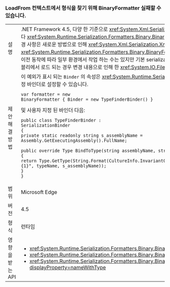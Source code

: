 ### <a name="binaryformatter-can-fail-to-find-type-from-loadfrom-context"></a>LoadFrom 컨텍스트에서 형식을 찾기 위해 BinaryFormatter 실패할 수 있습니다.

|   |   |
|---|---|
|설명|.NET Framework 4.5, 다양 한 기준으로 <xref:System.Xml.Serialization.XmlSerializer?displayProperty=name> 사용 하는 경우 변경 deserialization의 차이 발생할 수 있습니다 <xref:System.Runtime.Serialization.Formatters.Binary.BinaryFormatter?displayProperty=name> 를 LoadFrom 컨텍스트에서 로드 된 형식을 역직렬화 합니다. 이러한 변경 사항은 새로운 방법으로 인해 <xref:System.Xml.Serialization.XmlSerializer?displayProperty=name> 이제 다른 동작이 발생 하는 형식 로드 때는 <xref:System.Runtime.Serialization.Formatters.Binary.BinaryFormatter?displayProperty=name> 나중에 해당 형식으로 deserialize 하려고 시도 합니다. XmlSerializer의 이전 동작에 따라 일부 환경에서 작업 하는 수는 있지만 기본 serialization 바인더 LoadFrom 컨텍스트의 자동으로 검색 하지 않습니다. 형식이 각기 다른 컨텍스트에서 로드 된 어셈블리에서 로드 되는 경우 변경 내용으로 인해 한 <xref:System.IO.FileNotFoundException?displayProperty=name> throw 될 수 있습니다.|
|제안 해결 방법|이 예외가 표시 되는 <code>Binder</code> 의 속성은 <xref:System.Runtime.Serialization.Formatters.Binary.BinaryFormatter?displayProperty=name> 올바른 형식을 찾을 수는 사용자 지정 바인더로 설정할 수 있습니다.<pre><code class="language-C#">var formatter = new BinaryFormatter { Binder = new TypeFinderBinder() }&#13;&#10;</code></pre>및 사용자 지정 된 바인더 다음:<pre><code class="language-C#">public class TypeFinderBinder : SerializationBinder&#13;&#10;{&#13;&#10;private static readonly string s_assemblyName = Assembly.GetExecutingAssembly().FullName;&#13;&#10;&#13;&#10;public override Type BindToType(string assemblyName, string typeName)&#13;&#10;{&#13;&#10;return Type.GetType(String.Format(CultureInfo.InvariantCulture, &quot;{0}, {1}&quot;, typeName, s_assemblyName));&#13;&#10;}&#13;&#10;}&#13;&#10;</code></pre>|
|범위|Microsoft Edge|
|버전|4.5|
|형식|런타임|
|영향을 받는 API|<ul><li><xref:System.Runtime.Serialization.Formatters.Binary.BinaryFormatter?displayProperty=nameWithType></li><li><xref:System.Runtime.Serialization.Formatters.Binary.BinaryFormatter.Deserialize(System.IO.Stream)?displayProperty=nameWithType></li><li><xref:System.Runtime.Serialization.Formatters.Binary.BinaryFormatter.Deserialize(System.IO.Stream,System.Runtime.Remoting.Messaging.HeaderHandler)?displayProperty=nameWithType></li></ul>|

